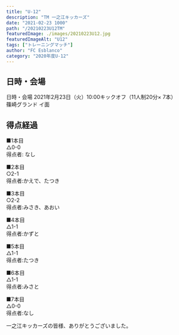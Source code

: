 ```yaml
---
title: "U-12"
description: "TM 一之江キッカーズ"
date: "2021-02-23 1000"
path: "/20210223U12TM"
featuredImage: ./images/20210223U12.jpg
featuredImageAlt: "U12"
tags: ["トレーニングマッチ"]
author: "FC Esblanco"
category: "2020年度U-12"
---
```


## 日時・会場

日時・会場
2021年2月23日（火）10:00キックオフ（11人制20分×
7本）<br>
篠崎グランド イ面

## 得点経過

■1本目<br>
△0-0<br>
得点者: なし

■2本目<br>
○2-1<br>
得点者:かえで、たつき

■3本目<br>
○2-2<br>
得点者:みさき、あおい

■4本目<br>
△1-1<br>
得点者:かずと

■5本目<br>
△1-1<br>
得点者:たつき

■6本目<br>
△1-1<br>
得点者:みさと

■7本目<br>
△0-0<br>
得点者:なし

一之江キッカーズの皆様、ありがとうございました。
